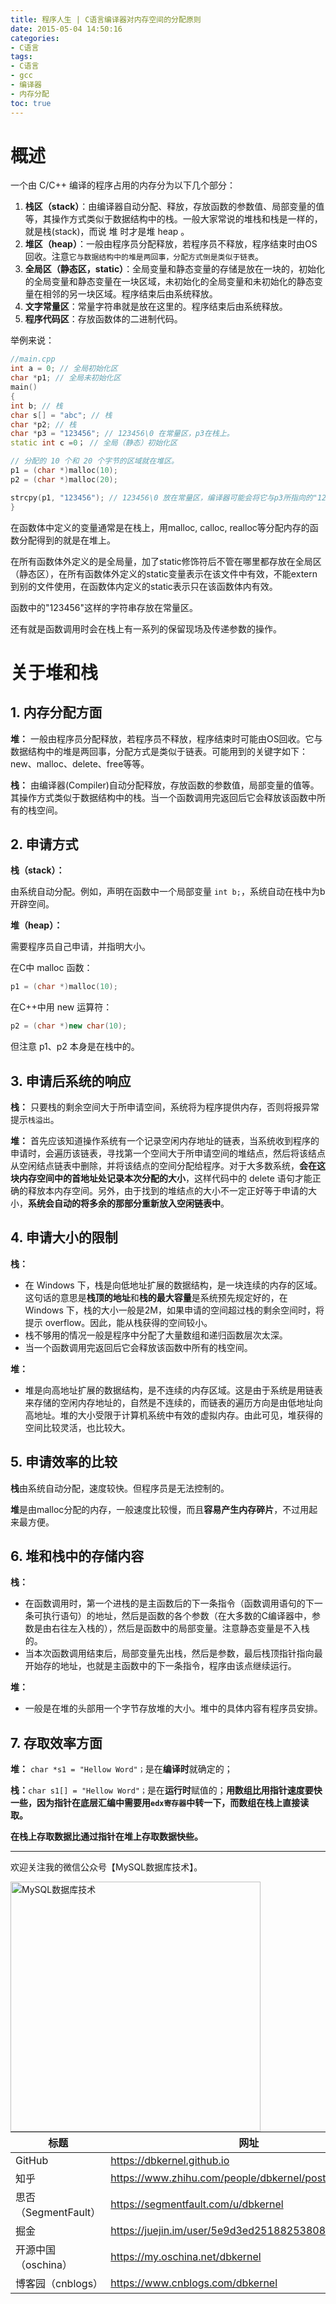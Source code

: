 ```yaml
---
title: 程序人生 | C语言编译器对内存空间的分配原则
date: 2015-05-04 14:50:16
categories:
- C语言
tags:
- C语言
- gcc
- 编译器
- 内存分配
toc: true
---
```


<!-- more -->



# 概述

一个由 C/C++ 编译的程序占用的内存分为以下几个部分：
1. **栈区（stack）**：由编译器自动分配、释放，存放函数的参数值、局部变量的值等，其操作方式类似于数据结构中的栈。一般大家常说的堆栈和栈是一样的，就是栈(stack)，而说 堆 时才是堆 heap 。 
2. **堆区（heap）**：一般由程序员分配释放，若程序员不释放，程序结束时由OS回收。注意`它与数据结构中的堆是两回事，分配方式倒是类似于链表`。
3. **全局区（静态区，static）**：全局变量和静态变量的存储是放在一块的，初始化的全局变量和静态变量在一块区域，未初始化的全局变量和未初始化的静态变量在相邻的另一块区域。程序结束后由系统释放。
4. **文字常量区**：常量字符串就是放在这里的。程序结束后由系统释放。
5. **程序代码区**：存放函数体的二进制代码。

举例来说：
```cpp
//main.cpp
int a = 0; // 全局初始化区
char *p1; // 全局未初始化区
main()
{
int b; // 栈
char s[] = "abc"; // 栈
char *p2; // 栈
char *p3 = "123456"; // 123456\0 在常量区，p3在栈上。
static int c =0； // 全局（静态）初始化区

// 分配的 10 个和 20 个字节的区域就在堆区。
p1 = (char *)malloc(10);
p2 = (char *)malloc(20);

strcpy(p1, "123456"); // 123456\0 放在常量区，编译器可能会将它与p3所指向的"123456"优化成同一个位置
}
```

在函数体中定义的变量通常是在栈上，用malloc, calloc, realloc等分配内存的函数分配得到的就是在堆上。

在所有函数体外定义的是全局量，加了static修饰符后不管在哪里都存放在全局区（静态区），在所有函数体外定义的static变量表示在该文件中有效，不能extern到别的文件使用，在函数体内定义的static表示只在该函数体内有效。

函数中的"123456"这样的字符串存放在常量区。 

还有就是函数调用时会在栈上有一系列的保留现场及传递参数的操作。 


# 关于堆和栈

## 1. 内存分配方面

**堆：** 一般由程序员分配释放，若程序员不释放，程序结束时可能由OS回收。它与数据结构中的堆是两回事，分配方式是类似于链表。可能用到的关键字如下：new、malloc、delete、free等等。

**栈：** 由编译器(Compiler)自动分配释放，存放函数的参数值，局部变量的值等。其操作方式类似于数据结构中的栈。当一个函数调用完返回后它会释放该函数中所有的栈空间。

## 2. 申请方式

**栈（stack）：**

由系统自动分配。例如，声明在函数中一个局部变量 `int b;`，系统自动在栈中为b开辟空间。

**堆（heap）：**

需要程序员自己申请，并指明大小。

在C中 malloc 函数：
```cpp
p1 = (char *)malloc(10);
```

在C++中用 new 运算符：
```cpp
p2 = (char *)new char(10);
```

但注意 p1、p2 本身是在栈中的。


## 3. 申请后系统的响应

**栈：** 只要栈的剩余空间大于所申请空间，系统将为程序提供内存，否则将报异常提示`栈溢出`。

**堆：** 首先应该知道操作系统有一个记录空闲内存地址的链表，当系统收到程序的申请时，会遍历该链表，寻找第一个空间大于所申请空间的堆结点，然后将该结点从空闲结点链表中删除，并将该结点的空间分配给程序。对于大多数系统，**会在这块内存空间中的首地址处记录本次分配的大小**，这样代码中的 delete 语句才能正确的释放本内存空间。另外，由于找到的堆结点的大小不一定正好等于申请的大小，**系统会自动的将多余的那部分重新放入空闲链表中**。

## 4. 申请大小的限制

**栈：**
- 在 Windows 下，栈是向低地址扩展的数据结构，是一块连续的内存的区域。这句话的意思是**栈顶的地址**和**栈的最大容量**是系统预先规定好的，在 Windows 下，栈的大小一般是2M，如果申请的空间超过栈的剩余空间时，将提示 overflow。因此，能从栈获得的空间较小。
- 栈不够用的情况一般是程序中分配了大量数组和递归函数层次太深。
- 当一个函数调用完返回后它会释放该函数中所有的栈空间。

**堆：**
- 堆是向高地址扩展的数据结构，是不连续的内存区域。这是由于系统是用链表来存储的空闲内存地址的，自然是不连续的，而链表的遍历方向是由低地址向高地址。堆的大小受限于计算机系统中有效的虚拟内存。由此可见，堆获得的空间比较灵活，也比较大。

## 5. 申请效率的比较

**栈**由系统自动分配，速度较快。但程序员是无法控制的。

**堆**是由malloc分配的内存，一般速度比较慢，而且**容易产生内存碎片**，不过用起来最方便。

## 6. 堆和栈中的存储内容

**栈：**
- 在函数调用时，第一个进栈的是主函数后的下一条指令（函数调用语句的下一条可执行语句）的地址，然后是函数的各个参数（在大多数的C编译器中，参数是由右往左入栈的），然后是函数中的局部变量。注意静态变量是不入栈的。
- 当本次函数调用结束后，局部变量先出栈，然后是参数，最后栈顶指针指向最开始存的地址，也就是主函数中的下一条指令，程序由该点继续运行。

**堆：**
- 一般是在堆的头部用一个字节存放堆的大小。堆中的具体内容有程序员安排。

## 7. 存取效率方面

**堆：** `char *s1 = "Hellow Word"；`是在**编译时**就确定的；

**栈：**`char s1[] = "Hellow Word"；`是在**运行时**赋值的；**用数组比用指针速度要快一些，因为指针在底层汇编中需要用`edx寄存器`中转一下，而数组在栈上直接读取。**

**在栈上存取数据比通过指针在堆上存取数据快些。**


----

欢迎关注我的微信公众号【MySQL数据库技术】。

<img src="https://dbkernel-1306518848.cos.ap-beijing.myqcloud.com/wechat/my-wechat-official-account.png" width="400" height="400" alt="MySQL数据库技术" align="left"/>

| 标题                 | 网址                                                  |
| -------------------- | ----------------------------------------------------- |
| GitHub               | https://dbkernel.github.io                            |
| 知乎                 | https://www.zhihu.com/people/dbkernel/posts           |
| 思否（SegmentFault） | https://segmentfault.com/u/dbkernel                   |
| 掘金                 | https://juejin.im/user/5e9d3ed251882538083fed1f/posts |
| 开源中国（oschina）  | https://my.oschina.net/dbkernel                       |
| 博客园（cnblogs）    | https://www.cnblogs.com/dbkernel                      |



